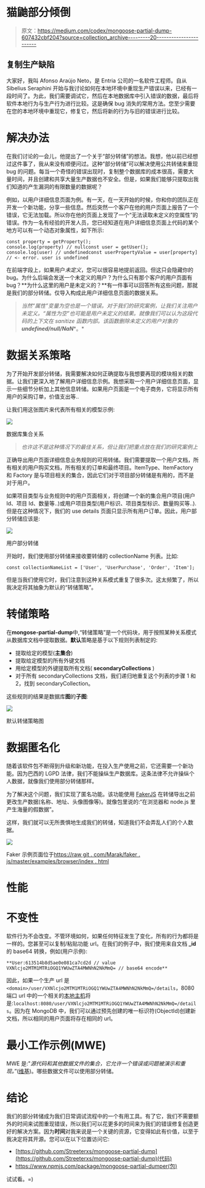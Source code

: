# 猫鼬部分倾倒

> 原文：<https://medium.com/codex/mongoose-partial-dump-607432cbf204?source=collection_archive---------20----------------------->

## 复制生产缺陷

大家好，我叫 Afonso Araújo Neto，是 Entria 公司的一名软件工程师。自从 Sibelius Seraphini 开始与我讨论如何在本地环境中重现生产错误以来，已经有一段时间了。为此，我们需要调试它，然后在本地数据库中引入错误的数据，最后将软件本地行为与生产行为进行比较。这是确保 bug 消失的常用方法。您至少需要在您的本地环境中重现它，修复它，然后将新的行为与旧的错误进行比较。

# 解决办法

在我们讨论的一会儿，他提出了一个关于“部分转储”的想法。我想，他以前已经想过这件事了，我从来没有顺便问过。这种“部分转储”可以解决使用公共转储来重现 bug 的问题。每当一个奇怪的错误出现时，复制整个数据库的成本很高，需要大量时间，并且创建和共享大量生产数据也不安全。但是，如果我们能够只提取出我们知道的产生漏洞的有限数量的数据呢？

例如，以用户详细信息页面为例。有一天，在一天开始的时候，你和你的团队正在开发一个新功能，分享一些信息。然后突然一个客户在他的用户页面上报告了一个错误，它无法加载。所以你在他的页面上发现了一个“无法读取未定义的空属性”的错误。作为一名有经验的开发人员，您已经知道在用户详细信息页面上代码的某个地方可以有一个动态对象属性，如下所示:

```
const property = getProperty();
console.log(property) // nullconst user = getUser();
console.log(user) // undefinedconst userPropertyValue = user[property] // <- error. user is undefined
```

在前端字段上，如果用户*未定义*，您可以很容易地提前返回。但这只会隐藏你的 bug。为什么后端会发送一个未定义的用户？为什么只有那个客户的用户页面有 bug？**为什么这里的用户是未定义的？**有一件事可以回答所有这些问题，那就是我们的部分转储。仅导入构成此用户详细信息页面的数据关系。

> *当然“属性”变量为空也是一个错误。对于我们的研究案例，让我们关注用户未定义。“属性为空”也可能是用户未定义的结果。就像我们可以认为这段代码的上下文在 sanitize 函数内部。该函数删除未定义的用户对象的****undefined/null/NaN****。*

# 数据关系策略

为了开始开发部分转储，我需要解决如何正确提取与我想要再现的模块相关的数据。让我们更深入地了解用户详细信息示例。我想采取一个用户详细信息页面，显示一些细节分析加上其他信息转储。如果用户页面是一个电子商务，它将显示所有用户的采购订单，价值支出等..

让我们用这张图片来代表所有相关的模型示例:

![](img/09564c3c624d4872b3e50553e4b37ebc.png)

数据库集合关系

> *也许这不是这种情况下的最佳关系，但让我们把重点放在我们的研究案例上*

正确导出用户页面详细信息业务规则的可用转储。我们需要提取一个用户文档，所有相关的用户购买文档，所有相关的订单和最终项目。ItemType、ItemFactory 和 Factory 是与项目相关的集合，因此它们对于项目部分转储是有用的，而不是对于用户。

如果项目类型与业务规则中的用户页面相关，将创建一个新的集合用户项目(用户 Id、项目 Id、数量等..)或用户项目类型(用户标识、项目类型标识、数量购买等..).但是在这种情况下，我们的 use details 页面只显示所有用户订单。因此，用户部分转储应该是:

![](img/13b837b6aec75c62527c1ff805bccd15.png)

用户部分转储

开始时，我们使用部分转储来接收要转储的 collectionName 列表。比如:

```
const collectionNameList = ['User', 'UserPurchase', 'Order', 'Item'];
```

但是当我们使用它时，我们注意到这种关系模式重复了很多次。这太频繁了，所以我决定将其抽象为默认的“转储策略”。

# 转储策略

在**mongose-partial-dump**中,“转储策略”是一个代码块，用于按照某种关系模式从数据库文档中提取数据。**默认**策略是基于以下规则列表制定的:

*   提取给定的模型(**主集合**)
*   提取给定模型的所有外键文档
*   用给定模型的外键提取所有文档( **secondaryCollections** )
*   对于所有 secondaryCollections 文档，我们递归地重复这个列表的步骤 1 和 2，找到 secondaryCollection。

这些规则的结果是数据库**图**的**子图**:

![](img/915321a25f8e29759ff813cc1c73e1a2.png)

默认转储策略图

# 数据匿名化

随着该软件包不断得到升级和新功能，在投入生产使用之前，它还需要一个新功能。因为巴西的 LGPD 法律，我们不能操纵生产数据库。这条法律不允许操纵个人数据，就像我们使用部分转储那样。

为了解决这个问题，我们实现了匿名功能。该功能使用 [FakerJS](https://www.npmjs.com/package/faker) 在转储导出之前更改生产数据(名称、地址、头像图像等)。就像包里说的:“在浏览器和 node.js 里产生海量的假数据”。

这样，我们就可以无所畏惧地生成我们的转储，知道我们不会弄乱人们的个人数据。

![](img/bfd14fa16638b8191a2411752355f7fe.png)

Faker 示例页面位于[https://raw git . com/Marak/faker . js/master/examples/browser/index . html](https://rawgit.com/Marak/faker.js/master/examples/browser/index.html)

# 性能

# 不变性

软件行为不会改变。不管环境如何，如果任何特征发生了变化，所有的行为都将是一样的。您甚至可以复制/粘贴功能 url。在我们的例子中，我们使用来自文档 **_id** 的 base64 转换，例如(用户示例):

```
**User:613514b8d5ae0e081ca7cd2d // value
VXNlcjo2MTM1MTRiOGQ1YWUwZTA4MWNhN2NkMmQ= // base64 encode**
```

因此，如果一个生产 url 是`<domain>/user/VXNlcjo2MTM1MTRiOGQ1YWUwZTA4MWNhN2NkMmQ=/details`，8080 端口 url 中的一个相关的[本地主机](http://localhost)将是:`localhost:8080/user/VXNlcjo2MTM1MTRiOGQ1YWUwZTA4MWNhN2NkMmQ=/details`。因为在 MongoDB 中，我们可以通过预先创建的唯一标识符(ObjectId)创建新文档，所以相同的用户页面将存在相同的 url。

# 最小工作示例(MWE)

MWE 是:"*源代码和其他数据文件的集合，它允许一个错误或问题被演示和重现。*”([维基](https://en.wikipedia.org/wiki/Minimal_working_example))。哪些数据文件可以使用部分转储。

# 结论

我们的部分转储成为我们日常调试流程中的一个有用工具。有了它，我们不需要额外的时间来试图重现错误，所以我们可以花更多的时间来为我们的错误修复创造更好的解决方案。因为**时间**对我来说是一个关键的资源，它变得如此有价值，以至于我决定将其开源。您可以在以下位置访问它:

*   [https://github.com/Streeterxs/mongoose-partial-dump](https://github.com/Streeterxs/mongoose-partial-dump)(代码)
*   https://www.npmjs.com/package/mongoose-partial-dumper(包)

试试看。=)